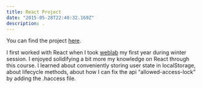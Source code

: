 ```yaml
---
title: React Project
date: "2015-05-28T22:40:32.169Z"
description: .
---
```


You can find the project [here](https://github-auth-udemy.herokuapp.com).

I first worked with React when I took [weblab](http://weblab.mit.edu/) my first year during winter session. I enjoyed solidifying a bit more my knowledge on React through this course.
I learned about conveniently storing user state in localStorage, about lifecycle methods, about how I can fix the api “allowed-access-lock” by adding the .haccess file.
